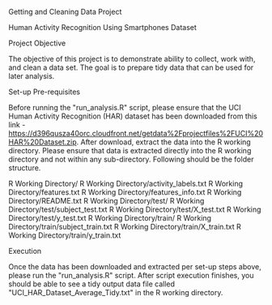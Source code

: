 Getting and Cleaning Data Project

Human Activity Recognition Using Smartphones Dataset

Project Objective

The objective of this project is to demonstrate ability to collect, work with, and clean a data set. The goal is to prepare tidy data that can be used for later analysis.

Set-up Pre-requisites

Before running the "run_analysis.R" script, please ensure that the UCI Human Activity Recognition (HAR) dataset has been downloaded from this link - https://d396qusza40orc.cloudfront.net/getdata%2Fprojectfiles%2FUCI%20HAR%20Dataset.zip. After download, extract the data into the R working directory. Please ensure that data is extracted directly into the R working directory and not within any sub-directory. Following should be the folder structure.

R Working Directory/
R Working Directory/activity_labels.txt
R Working Directory/features.txt
R Working Directory/features_info.txt
R Working Directory/README.txt
R Working Directory/test/
R Working Directory/test/subject_test.txt
R Working Directory/test/X_test.txt
R Working Directory/test/y_test.txt
R Working Directory/train/
R Working Directory/train/subject_train.txt
R Working Directory/train/X_train.txt
R Working Directory/train/y_train.txt

Execution

Once the data has been downloaded and extracted per set-up steps above, please run the "run_analysis.R" script. After script execution finishes, you should be able to see a tidy output data file called "UCI_HAR_Dataset_Average_Tidy.txt" in the R working directory.
